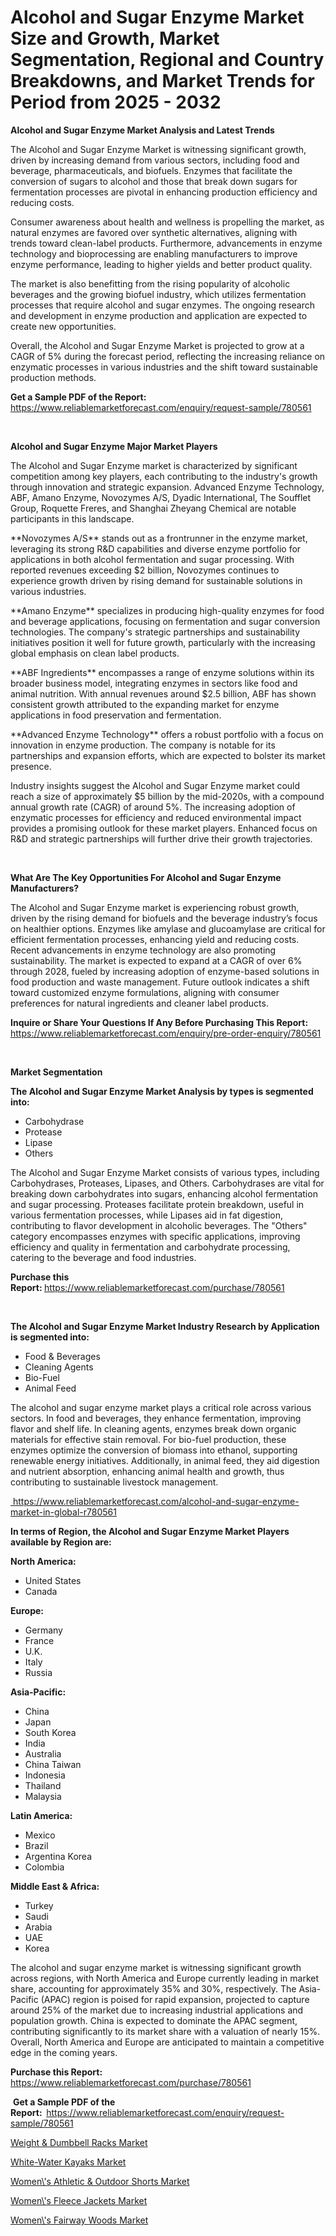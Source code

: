 <p><h1>Alcohol and Sugar Enzyme Market Size and Growth, Market Segmentation, Regional and Country Breakdowns, and Market Trends for Period from 2025 -  2032</h1></p><p><strong>Alcohol and Sugar Enzyme Market Analysis and Latest Trends</strong></p>
<p><p>The Alcohol and Sugar Enzyme Market is witnessing significant growth, driven by increasing demand from various sectors, including food and beverage, pharmaceuticals, and biofuels. Enzymes that facilitate the conversion of sugars to alcohol and those that break down sugars for fermentation processes are pivotal in enhancing production efficiency and reducing costs. </p><p>Consumer awareness about health and wellness is propelling the market, as natural enzymes are favored over synthetic alternatives, aligning with trends toward clean-label products. Furthermore, advancements in enzyme technology and bioprocessing are enabling manufacturers to improve enzyme performance, leading to higher yields and better product quality.</p><p>The market is also benefitting from the rising popularity of alcoholic beverages and the growing biofuel industry, which utilizes fermentation processes that require alcohol and sugar enzymes. The ongoing research and development in enzyme production and application are expected to create new opportunities. </p><p>Overall, the Alcohol and Sugar Enzyme Market is projected to grow at a CAGR of 5% during the forecast period, reflecting the increasing reliance on enzymatic processes in various industries and the shift toward sustainable production methods.</p></p>
<p><strong>Get a Sample PDF of the Report:&nbsp;</strong> <a href="https://www.reliablemarketforecast.com/enquiry/request-sample/780561?utm_campaign=1130&utm_medium=2&utm_source=Github&utm_content=ia&utm_term=26032025&utm_id=alcohol-and-sugar-enzyme">https://www.reliablemarketforecast.com/enquiry/request-sample/780561</a></p>
<p>&nbsp;</p>
<p><strong>Alcohol and Sugar Enzyme Major Market Players</strong></p>
<p><p>The Alcohol and Sugar Enzyme market is characterized by significant competition among key players, each contributing to the industry's growth through innovation and strategic expansion. Advanced Enzyme Technology, ABF, Amano Enzyme, Novozymes A/S, Dyadic International, The Soufflet Group, Roquette Freres, and Shanghai Zheyang Chemical are notable participants in this landscape.</p><p>**Novozymes A/S** stands out as a frontrunner in the enzyme market, leveraging its strong R&D capabilities and diverse enzyme portfolio for applications in both alcohol fermentation and sugar processing. With reported revenues exceeding $2 billion, Novozymes continues to experience growth driven by rising demand for sustainable solutions in various industries.</p><p>**Amano Enzyme** specializes in producing high-quality enzymes for food and beverage applications, focusing on fermentation and sugar conversion technologies. The company's strategic partnerships and sustainability initiatives position it well for future growth, particularly with the increasing global emphasis on clean label products.</p><p>**ABF Ingredients** encompasses a range of enzyme solutions within its broader business model, integrating enzymes in sectors like food and animal nutrition. With annual revenues around $2.5 billion, ABF has shown consistent growth attributed to the expanding market for enzyme applications in food preservation and fermentation.</p><p>**Advanced Enzyme Technology** offers a robust portfolio with a focus on innovation in enzyme production. The company is notable for its partnerships and expansion efforts, which are expected to bolster its market presence.</p><p>Industry insights suggest the Alcohol and Sugar Enzyme market could reach a size of approximately $5 billion by the mid-2020s, with a compound annual growth rate (CAGR) of around 5%. The increasing adoption of enzymatic processes for efficiency and reduced environmental impact provides a promising outlook for these market players. Enhanced focus on R&D and strategic partnerships will further drive their growth trajectories.</p></p>
<p>&nbsp;</p>
<p><strong>What Are The Key Opportunities For Alcohol and Sugar Enzyme Manufacturers?</strong></p>
<p><p>The Alcohol and Sugar Enzyme market is experiencing robust growth, driven by the rising demand for biofuels and the beverage industry’s focus on healthier options. Enzymes like amylase and glucoamylase are critical for efficient fermentation processes, enhancing yield and reducing costs. Recent advancements in enzyme technology are also promoting sustainability. The market is expected to expand at a CAGR of over 6% through 2028, fueled by increasing adoption of enzyme-based solutions in food production and waste management. Future outlook indicates a shift toward customized enzyme formulations, aligning with consumer preferences for natural ingredients and cleaner label products.</p></p>
<p><strong>Inquire or Share Your Questions If Any Before Purchasing This Report:</strong> <a href="https://www.reliablemarketforecast.com/enquiry/pre-order-enquiry/780561?utm_campaign=1130&utm_medium=2&utm_source=Github&utm_content=ia&utm_term=26032025&utm_id=alcohol-and-sugar-enzyme">https://www.reliablemarketforecast.com/enquiry/pre-order-enquiry/780561</a></p>
<p>&nbsp;</p>
<p><strong>Market Segmentation</strong></p>
<p><strong>The Alcohol and Sugar Enzyme Market Analysis by types is segmented into:</strong></p>
<p><ul><li>Carbohydrase</li><li>Protease</li><li>Lipase</li><li>Others</li></ul></p>
<p><p>The Alcohol and Sugar Enzyme Market consists of various types, including Carbohydrases, Proteases, Lipases, and Others. Carbohydrases are vital for breaking down carbohydrates into sugars, enhancing alcohol fermentation and sugar processing. Proteases facilitate protein breakdown, useful in various fermentation processes, while Lipases aid in fat digestion, contributing to flavor development in alcoholic beverages. The "Others" category encompasses enzymes with specific applications, improving efficiency and quality in fermentation and carbohydrate processing, catering to the beverage and food industries.</p></p>
<p><strong>Purchase this Report:&nbsp;</strong><a href="https://www.reliablemarketforecast.com/purchase/780561?utm_campaign=1130&utm_medium=2&utm_source=Github&utm_content=ia&utm_term=26032025&utm_id=alcohol-and-sugar-enzyme">https://www.reliablemarketforecast.com/purchase/780561</a></p>
<p>&nbsp;</p>
<p><strong>The Alcohol and Sugar Enzyme Market Industry Research by Application is segmented into:</strong></p>
<p><ul><li>Food & Beverages</li><li>Cleaning Agents</li><li>Bio-Fuel</li><li>Animal Feed</li></ul></p>
<p><p>The alcohol and sugar enzyme market plays a critical role across various sectors. In food and beverages, they enhance fermentation, improving flavor and shelf life. In cleaning agents, enzymes break down organic materials for effective stain removal. For bio-fuel production, these enzymes optimize the conversion of biomass into ethanol, supporting renewable energy initiatives. Additionally, in animal feed, they aid digestion and nutrient absorption, enhancing animal health and growth, thus contributing to sustainable livestock management.</p></p>
<p><a href="https://www.reliablemarketforecast.com/alcohol-and-sugar-enzyme-market-in-global-r780561?utm_campaign=1130&utm_medium=2&utm_source=Github&utm_content=ia&utm_term=26032025&utm_id=alcohol-and-sugar-enzyme">&nbsp;https://www.reliablemarketforecast.com/alcohol-and-sugar-enzyme-market-in-global-r780561</a></p>
<p><strong>In terms of Region, the Alcohol and Sugar Enzyme Market Players available by Region are:</strong></p>
<p>
    <p> <strong> North America: </strong>
        <ul>
            <li>United States</li>
            <li>Canada</li>
        </ul>
        </p> 
    <p> <strong> Europe: </strong>
        <ul>
            <li>Germany</li>
            <li>France</li>
            <li>U.K.</li>
            <li>Italy</li>
            <li>Russia</li>
        </ul>
        </p> 
    <p> <strong> Asia-Pacific: </strong>
        <ul>
            <li>China</li>
            <li>Japan</li>
            <li>South Korea</li>
            <li>India</li>
            <li>Australia</li>
            <li>China Taiwan</li>
            <li>Indonesia</li>
            <li>Thailand</li>
            <li>Malaysia</li>
        </ul>
        </p> 
    <p> <strong> Latin America: </strong>
        <ul>
            <li>Mexico</li>
            <li>Brazil</li>
            <li>Argentina Korea</li>
            <li>Colombia</li>
        </ul>
        </p> 
    <p> <strong> Middle East & Africa: </strong>
        <ul>
            <li>Turkey</li>
            <li>Saudi</li>
            <li>Arabia</li>
            <li>UAE</li>
            <li>Korea</li>
        </ul>
    </p>
    </p>
<p><p>The alcohol and sugar enzyme market is witnessing significant growth across regions, with North America and Europe currently leading in market share, accounting for approximately 35% and 30%, respectively. The Asia-Pacific (APAC) region is poised for rapid expansion, projected to capture around 25% of the market due to increasing industrial applications and population growth. China is expected to dominate the APAC segment, contributing significantly to its market share with a valuation of nearly 15%. Overall, North America and Europe are anticipated to maintain a competitive edge in the coming years.</p></p>
<p><strong>Purchase this Report: </strong><a href="https://www.reliablemarketforecast.com/purchase/780561?utm_campaign=1130&utm_medium=2&utm_source=Github&utm_content=ia&utm_term=26032025&utm_id=alcohol-and-sugar-enzyme">https://www.reliablemarketforecast.com/purchase/780561</a></p>
<p>&nbsp;<strong>Get a Sample PDF of the Report:&nbsp;&nbsp;</strong><a href="https://www.reliablemarketforecast.com/enquiry/request-sample/780561?utm_campaign=1130&utm_medium=2&utm_source=Github&utm_content=ia&utm_term=26032025&utm_id=alcohol-and-sugar-enzyme">https://www.reliablemarketforecast.com/enquiry/request-sample/780561</a></p>
<p><strong></strong></p>
<p><p><a href="https://github.com/astadtetcha28/Market-Research-Report-List-1/blob/main/weight-dumbbell-racks-market.md?utm_campaign=1130&utm_medium=2&utm_source=Github&utm_content=ia&utm_term=26032025&utm_id=alcohol-and-sugar-enzyme">Weight & Dumbbell Racks Market</a></p><p><a href="https://github.com/heeildannas/Market-Research-Report-List-1/blob/main/white-water-kayaks-market.md?utm_campaign=1130&utm_medium=2&utm_source=Github&utm_content=ia&utm_term=26032025&utm_id=alcohol-and-sugar-enzyme">White-Water Kayaks Market</a></p><p><a href="https://github.com/sibellanikmn/Market-Research-Report-List-1/blob/main/womens-athletic-outdoor-shorts-market.md?utm_campaign=1130&utm_medium=2&utm_source=Github&utm_content=ia&utm_term=26032025&utm_id=alcohol-and-sugar-enzyme">Women\'s Athletic & Outdoor Shorts Market</a></p><p><a href="https://github.com/geresalgieaz/Market-Research-Report-List-1/blob/main/womens-fleece-jackets-market.md?utm_campaign=1130&utm_medium=2&utm_source=Github&utm_content=ia&utm_term=26032025&utm_id=alcohol-and-sugar-enzyme">Women\'s Fleece Jackets Market</a></p><p><a href="https://github.com/ceranamaduvq/Market-Research-Report-List-1/blob/main/womens-fairway-woods-market.md?utm_campaign=1130&utm_medium=2&utm_source=Github&utm_content=ia&utm_term=26032025&utm_id=alcohol-and-sugar-enzyme">Women\'s Fairway Woods Market</a></p></p>